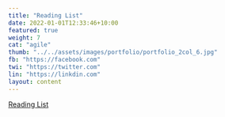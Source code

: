 ```yaml
---
title: "Reading List"
date: 2022-01-01T12:33:46+10:00
featured: true
weight: 7
cat: "agile"
thumb: "../../assets/images/portfolio/portfolio_2col_6.jpg"
fb: "https://facebook.com"
twi: "https://twitter.com"
lin: "https://linkdin.com"
layout: content
---
```


[Reading List](reading_list)
